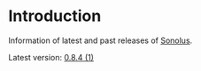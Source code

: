 # Introduction

Information of latest and past releases of [Sonolus](https://sonolus.com).

Latest version: [0.8.4 (1)](./versions/0.8.4_1.md)
